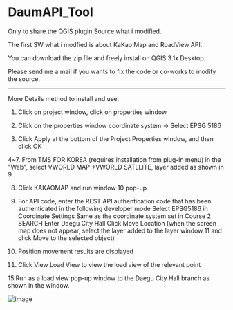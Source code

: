 # DaumAPI_Tool
Only to share the QGIS plugin Source what i modified.

The first SW what i modfied is about KaKao Map and RoadView API.

You can download the zip file and freely install on QGIS 3.1x Desktop.

Please send me a mail if you wants to fix the code or co-works to modify the source.

------------------------------------------------------------------------------------------------------------------------------------------------
More Details method to install and use.

1. Click on project window, click on properties window

2. Click on the properties window coordinate system -> Select EPSG 5186

3. Click Apply at the bottom of the Project Properties window, and then click OK

4~7. From TMS FOR KOREA (requires installation from plug-in menu) in the "Web", select VWORLD MAP->VWORLD SATLLITE, layer added as shown in 9

8. Click KAKAOMAP and run window 10 pop-up

10. For API code, enter the REST API authentication code that has been authenticated in the following developer mode
    Select EPSG5186 in Coordinate Settings Same as the coordinate system set in Course 2      
    SEARCH Enter Daegu City Hall
    Click Move Location (when the screen map does not appear, select the layer added to the layer window 11 and click Move to the selected object)
	
12. Position movement results are displayed 

13. Click View Load View to view the load view of the relevant point

15.Run as a load view pop-up window to the Daegu City Hall branch as shown in the window.

![image](https://user-images.githubusercontent.com/67427415/161979274-44734c95-151a-4ea4-9432-2646e4cb1358.png)
